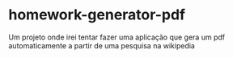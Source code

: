 # homework-generator-pdf
Um projeto onde irei tentar fazer uma aplicação que gera um pdf automaticamente a partir de uma pesquisa na wikipedia
